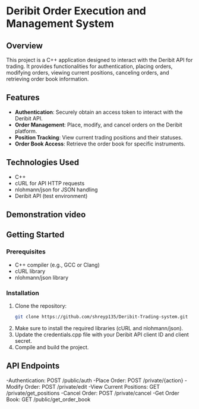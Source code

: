 # Deribit Order Execution and Management System

## Overview

This project is a C++ application designed to interact with the Deribit API for trading. It provides functionalities for authentication, placing orders, modifying orders, viewing current positions, canceling orders, and retrieving order book information.

## Features

- **Authentication**: Securely obtain an access token to interact with the Deribit API.
- **Order Management**: Place, modify, and cancel orders on the Deribit platform.
- **Position Tracking**: View current trading positions and their statuses.
- **Order Book Access**: Retrieve the order book for specific instruments.

## Technologies Used

- C++
- cURL for API HTTP requests
- nlohmann/json for JSON handling
- Deribit API (test environment)

## Demonstration video

## Getting Started

### Prerequisites

- C++ compiler (e.g., GCC or Clang)
- cURL library
- nlohmann/json library

### Installation

1. Clone the repository:
   ```bash
   git clone https://github.com/shreyp135/Deribit-Trading-system.git
   ```
2. Make sure to install the required libraries (cURL and nlohmann/json).
3. Update the credentials.cpp file with your Deribit API client ID and client secret.
4. Compile and build the project.


## API Endpoints
-Authentication: POST /public/auth
-Place Order: POST /private/{action}
-Modify Order: POST /private/edit
-View Current Positions: GET /private/get_positions
-Cancel Order: POST /private/cancel
-Get Order Book: GET /public/get_order_book
